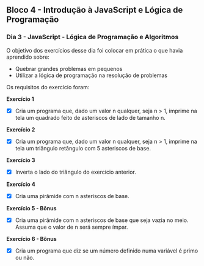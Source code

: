 ## Bloco 4 - Introdução à JavaScript e Lógica de Programação
### Dia 3 - JavaScript - Lógica de Programação e Algoritmos

O objetivo dos exercícios desse dia foi colocar em prática o que havia aprendido sobre:
- Quebrar grandes problemas em pequenos
- Utilizar a lógica de programação na resolução de problemas

Os requisitos do exercí­cio foram:

**Exercício 1**
- [x] Cria um programa que, dado um valor n qualquer, seja n > 1, imprime na tela um quadrado feito de asteriscos de lado de tamanho n.

**Exercício 2**
- [x] Cria um programa que, dado um valor n qualquer, seja n > 1, imprime na tela um triângulo retângulo com 5 asteriscos de base.

**Exercício 3**
- [x] Inverta o lado do triângulo do exercício anterior.

**Exercício 4**
- [x] Cria uma pirâmide com n asteriscos de base.

**Exercício 5 - Bônus**
- [x] Cria uma pirâmide com n asteriscos de base que seja vazia no meio. Assuma que o valor de n será sempre ímpar.

**Exercício 6 - Bônus**
- [x] Cria um programa que diz se um número definido numa variável é primo ou não.
